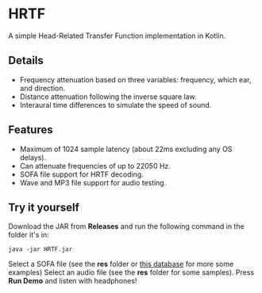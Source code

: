 # HRTF
A simple Head-Related Transfer Function implementation in Kotlin.

## Details
* Frequency attenuation based on three variables: frequency, which ear, and direction.
* Distance attenuation following the inverse square law.
* Interaural time differences to simulate the speed of sound.

## Features
* Maximum of 1024 sample latency (about 22ms excluding any OS delays).
* Can attenuate frequencies of up to 22050 Hz.
* SOFA file support for HRTF decoding.
* Wave and MP3 file support for audio testing.

## Try it yourself
Download the JAR from **Releases** and run the following command in the folder it's in:
```
java -jar HRTF.jar
```
Select a SOFA file (see the **res** folder or [this database](http://sofacoustics.org/data/database/) for more some examples)
Select an audio file (see the **res** folder for some samples).
Press **Run Demo** and listen with headphones!
